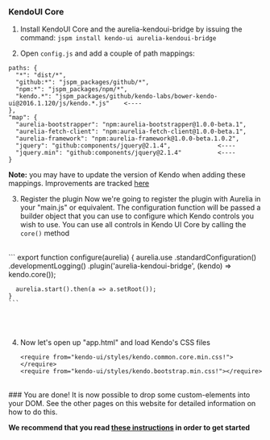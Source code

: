 <br>

### KendoUI Core

1. Install KendoUI Core and the aurelia-kendoui-bridge by issuing the command:
`jspm install kendo-ui aurelia-kendoui-bridge`


2. Open `config.js` and add a couple of path mappings:

  ```
  paths: {
    "*": "dist/*",
    "github:*": "jspm_packages/github/*",
    "npm:*": "jspm_packages/npm/*",
    "kendo.*": "jspm_packages/github/kendo-labs/bower-kendo-ui@2016.1.120/js/kendo.*.js"    <----
  },
  "map": {
    "aurelia-bootstrapper": "npm:aurelia-bootstrapper@1.0.0-beta.1",
    "aurelia-fetch-client": "npm:aurelia-fetch-client@1.0.0-beta.1",
    "aurelia-framework": "npm:aurelia-framework@1.0.0-beta.1.0.2",
    "jquery": "github:components/jquery@2.1.4",             <----
    "jquery.min": "github:components/jquery@2.1.4"          <----
  }
  ```

  **Note:** you may have to update the version of Kendo when adding these mappings. Improvements are tracked [here](https://github.com/aurelia-ui-toolkits/aurelia-kendoui-bridge/issues/272)

3. Register the plugin
Now we're going to register the plugin with Aurelia in your "main.js" or equivalent. The configuration function will be passed a builder object that you can use to configure which Kendo controls you wish to use. You can use all controls in Kendo UI Core by calling the `core()` method
<br>
    ```
    export function configure(aurelia) {
      aurelia.use
        .standardConfiguration()
        .developmentLogging()
        .plugin('aurelia-kendoui-bridge', (kendo) => kendo.core());

      aurelia.start().then(a => a.setRoot());
    }
    ```
<br><br>

4. Now let's open up "app.html" and load Kendo's CSS files

    ```
    <require from="kendo-ui/styles/kendo.common.core.min.css!"></require>
    <require from="kendo-ui/styles/kendo.bootstrap.min.css!"></require>
    ```

<br>
### You are done!
It is now possible to drop some custom-elements into your DOM. See the other pages on this website for detailed information on how to do this.

**We recommend that you read [these instructions](#/help/docs/app_developers_tutorials/7._what_you_need_to_know) in order to get started**
